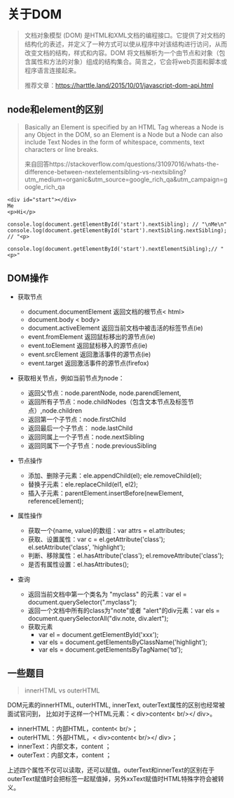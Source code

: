 # 关于DOM

>  文档对象模型 (DOM) 是HTML和XML文档的编程接口。它提供了对文档的结构化的表述，并定义了一种方式可以使从程序中对该结构进行访问，从而改变文档的结构，样式和内容。DOM 将文档解析为一个由节点和对象（包含属性和方法的对象）组成的结构集合。简言之，它会将web页面和脚本或程序语言连接起来。
> 
> 推荐文章：https://harttle.land/2015/10/01/javascript-dom-api.html

## node和element的区别

> Basically an Element is specified by an HTML Tag whereas a Node is any Object in the DOM, so an Element is a Node but a Node can also include Text Nodes in the form of whitespace, comments, text characters or line breaks.
> 
> 来自回答https://stackoverflow.com/questions/31097016/whats-the-difference-between-nextelementsibling-vs-nextsibling?utm_medium=organic&utm_source=google_rich_qa&utm_campaign=google_rich_qa

````
<div id="start"></div>
Me
<p>Hi</p>

console.log(document.getElementById('start').nextSibling); // "\nMe\n"
console.log(document.getElementById('start').nextSibling.nextSibling); // "<p>

console.log(document.getElementById('start').nextElementSibling);// "<p>"
````

## DOM操作

* 获取节点
  * document.documentElement     返回文档的根节点< html> 
  * document.body     < body> 
  * document.activeElement 返回当前文档中被击活的标签节点(ie)
  * event.fromElement        返回鼠标移出的源节点(ie) 
  * event.toElement       返回鼠标移入的源节点(ie) 
  * event.srcElement     返回激活事件的源节点(ie) 
  * event.target         返回激活事件的源节点(firefox) 

* 获取相关节点，例如当前节点为node：
  * 返回父节点：node.parentNode, node.parendElement, 
  * 返回所有子节点：node.childNodes（包含文本节点及标签节点）,node.children 
  * 返回第一个子节点：node.firstChild 
  * 返回最后一个子节点： node.lastChild 
  * 返回同属上一个子节点：node.nextSibling 
  * 返回同属下一个子节点：node.previousSibling 

* 节点操作
  * 添加、删除子元素：ele.appendChild(el); ele.removeChild(el);
  * 替换子元素：ele.replaceChild(el1, el2);
  * 插入子元素：parentElement.insertBefore(newElement, referenceElement);

* 属性操作
  * 获取一个{name, value}的数组：var attrs = el.attributes;
  * 获取、设置属性：var c = el.getAttribute('class'); el.setAttribute('class', 'highlight');
  * 判断、移除属性：el.hasAttribute('class'); el.removeAttribute('class');
  * 是否有属性设置：el.hasAttributes();   

* 查询
  * 返回当前文档中第一个类名为 "myclass" 的元素：var el = document.querySelector(".myclass");
  * 返回一个文档中所有的class为"note"或者 "alert"的div元素：var els = document.querySelectorAll("div.note, div.alert");
  * 获取元素
    * var el = document.getElementById('xxx');
    * var els = document.getElementsByClassName('highlight');
    * var els = document.getElementsByTagName('td');



## 一些题目

> innerHTML vs outerHTML

DOM元素的innerHTML, outerHTML, innerText, outerText属性的区别也经常被面试官问到， 比如对于这样一个HTML元素：< div>content< br/></ div>。

  * innerHTML：内部HTML，content< br/>；
  * outerHTML：外部HTML，< div>content< br/></ div>；
  * innerText：内部文本，content ；
  * outerText：内部文本，content ；

上述四个属性不仅可以读取，还可以赋值。outerText和innerText的区别在于outerText赋值时会把标签一起赋值掉，另外xxText赋值时HTML特殊字符会被转义。 